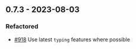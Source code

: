 ## 0.7.3 - 2023-08-03
### Refactored
* [#918](https://github.com/edgarrmondragon/citric/issues/918) Use latest `typing` features where possible